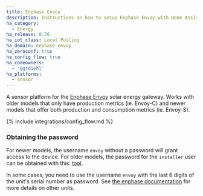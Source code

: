 ```yaml
---
title: Enphase Envoy
description: Instructions on how to setup Enphase Envoy with Home Assistant.
ha_category:
  - Energy
ha_release: 0.76
ha_iot_class: Local Polling
ha_domain: enphase_envoy
ha_zeroconf: true
ha_config_flow: true
ha_codeowners:
  - '@gtdiehl'
ha_platforms:
  - sensor
---
```


A sensor platform for the [Enphase Envoy](https://enphase.com/en-us/products-and-services/envoy-and-combiner) solar energy gateway. Works with older models that only have production metrics (ie. Envoy-C) and newer models that offer both production and consumption metrics (ie. Envoy-S).

{% include integrations/config_flow.md %}

### Obtaining the password

For newer models, the username `envoy` without a password will grant access to the device. For older models, the password for the `installer` user can be obtained with this: [tool](https://thecomputerperson.wordpress.com/2016/08/28/reverse-engineering-the-enphase-installer-toolkit/).

In some cases, you need to use the username `envoy` with the last 6 digits of the unit's serial number as password. See [the enphase documentation](https://www4.enphase.com/en-us/support/faq/what-username-and-password-administration-page-envoy-local-interface) for more details on other units.
